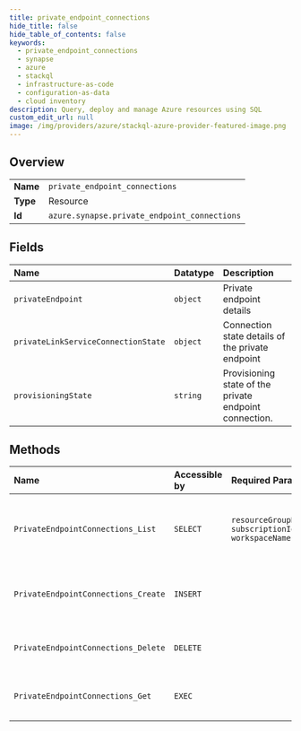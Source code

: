 ```yaml
---
title: private_endpoint_connections
hide_title: false
hide_table_of_contents: false
keywords:
  - private_endpoint_connections
  - synapse
  - azure    
  - stackql
  - infrastructure-as-code
  - configuration-as-data
  - cloud inventory
description: Query, deploy and manage Azure resources using SQL
custom_edit_url: null
image: /img/providers/azure/stackql-azure-provider-featured-image.png
---
```

  
    

## Overview
<table><tbody>
<tr><td><b>Name</b></td><td><code>private_endpoint_connections</code></td></tr>
<tr><td><b>Type</b></td><td>Resource</td></tr>
<tr><td><b>Id</b></td><td><code>azure.synapse.private_endpoint_connections</code></td></tr>
</tbody></table>

## Fields
| Name | Datatype | Description |
|:-----|:---------|:------------|
| `privateEndpoint` | `object` | Private endpoint details |
| `privateLinkServiceConnectionState` | `object` | Connection state details of the private endpoint |
| `provisioningState` | `string` | Provisioning state of the private endpoint connection. |
## Methods
| Name | Accessible by | Required Params | Description |
|:-----|:--------------|:----------------|:------------|
| `PrivateEndpointConnections_List` | `SELECT` | `resourceGroupName, subscriptionId, workspaceName` | Lists private endpoint connection in workspace. |
| `PrivateEndpointConnections_Create` | `INSERT` |  | Approve or reject a private endpoint connection. |
| `PrivateEndpointConnections_Delete` | `DELETE` |  | Delete a private endpoint connection. |
| `PrivateEndpointConnections_Get` | `EXEC` |  | Gets a private endpoint connection. |
